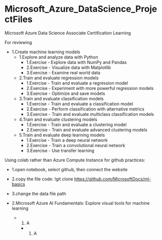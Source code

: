 # Microsoft_Azure_DataScience_ProjectFiles
Microsoft Azure Data Science Associate Certification Learning

For reviewing 

- 1.Create machine learning models
  - 1.Explore and analyze data with Python
    - 1.Exercise - Explore data with NumPy and Pandas
    - 2.Exercise - Visualize data with Matplotlib
    - 3.Exercise - Examine real world data
  - 2.Train and evaluate regression models
    - 1.Exercise - Train and evaluate a regression model
    - 2.Exercise - Experiment with more powerful regression models
    - 3.Exercise - Optimize and save models
  - 3.Train and evaluate classification models
    - 1.Exercise - Train and evaluate a classification model
    - 2.Exercise - Perform classification with alternative metrics
    - 3.Exercise - Train and evaluate multiclass classification models
  - 4.Train and evaluate clustering models
    - 1.Exercise - Train and evaluate a clustering model
    - 2.Exercise - Train and evaluate advanced clustering models
  - 5.Train and evaluate deep learning models
    - 1.Exercise - Train a deep neural network
    - 2.Exercise - Train a convolutional neural network
    - 3.Exercise - Use transfer learning
 
 
 Using colab rather than Azure Compute Instance for github practices:
   - 1.open notebook, select github, then connect the website
   - 2.copy the file code: !git clone https://github.com/MicrosoftDocs/ml-basics
   - 3.change the data file path

 - 2.Microsoft Azure AI Fundamentals: Explore visual tools for machine learning
   - 1. A
     - 1. A
